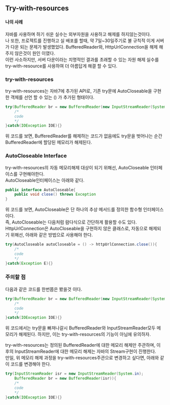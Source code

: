 ## Try-with-resources

#### 나의 사례
자바를 사용하며 하기 쉬운 실수는 외부자원을 사용하고 해제를 하지않는것이다.   
나 또한, 프로젝트를 진행하고 실 배포를 할때, 약 7일~30일주기로 불 규칙적 이게 서버가 다운 되는 문제가 발생했었다. BufferedReader와, HttpUrlConnection을 해제 해주지 않은것이 원인 이였다.   
이런 사소하지만, 서버 다운이라는 치명적인 결과를 초래할 수 있는 자원 해제 실수를 try-with-resource를 사용하여 더 아름답게 해결 할 수 있다.   
   
### try-with-resources
try-with-resources는 자바7에 추가된 API로, 기존 try문에 AutoCloseable을 구현한 객체를 선언 할 수 있는 () 가 추가된 형태이다.

```JAVA
try(BufferedReader br = new BufferedReader(new InputStreamReader(System.in))){
	/*
	code
	*/
}catch(IOException IOE){}
```

위 코드를 보면, BufferedReader를 해제하는 코드가 없음에도 try문을 벗어나는 순간 BufferedReader에 할당된 메모리가 해제된다.     

### AutoCloseable Interface

try-with-resources의 자동 메모리해제 대상이 되기 위해선, AutoCloseable 인터페이스를 구현해야한다.     
AutoCloseable인터페이스는 아래와 같다.

```Java
public interface AutoCloseable{
	public void close() throws Exception
}
```
위 코드를 보면, AutoCloseable은 단 하나의 추상 메서드를 정의한 함수형 인터페이스이다.   
즉, AutoCloseable는 다음처럼 람다식으로 간단하게 활용할 수도 있다.     
HttpUrlConnection은 AutoCloseable을 구현하지 않은 클래스로, 자동으로 해제되기 위해선, 아래와 같은 방법으로 사용해야 한다.
```JAVA
try(AutoCloseable autoCloseable = () -> httpUrlConnection.close()){
	/*
	code
	*/
}catch(Exception E){}
```

### 주의할 점
다음과 같은 코드를 한번쯤은 봤을것 이다.

```JAVA
try(BufferedReader br = new BufferedReader(new InputStreamReader(System.in))){
	/*
	code
	*/
}catch(IOException IOE){}
```
위 코드에서는 try문을 빠져나갈시 BufferedReader와 InputStreamReader모두 메모리가 해제된다. 하지만, 이는 try-with-resources의 기능이 아님에 유의하자.     
   
   
try-with-resources는 정의된 BufferedReader에 대한 메모리 해제만 주관하며, 이 후의 InputStreamReader에 대한 메모리 해제는 자바의 Stream구현이 진행한다.   
만일, 위 메모리 해제 과정을 try-with-resources주관으로 변경하고 싶다면, 아래와 같이 코드를 변경해야 한다.
```JAVA
try(InputStreamReader isr = new InputStreamReader(System.in);
	BufferedReader br = new BufferedReader(isr)){
	/*
	code
	*/
}catch(IOException IOE){}
```
